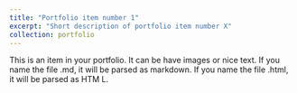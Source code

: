 ```yaml
---
title: "Portfolio item number 1"
excerpt: "Short description of portfolio item number X"
collection: portfolio
---
```


This is an item in your portfolio. It can be have images or nice text. If you name the file .md, it will be parsed as markdown. If you name the file .html, it will be parsed as HTM L. 
